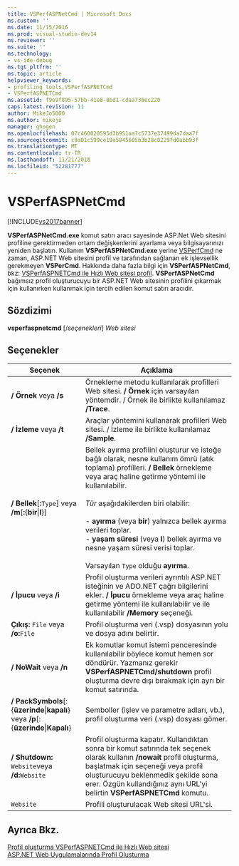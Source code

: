 ```yaml
---
title: VSPerfASPNetCmd | Microsoft Docs
ms.custom: ''
ms.date: 11/15/2016
ms.prod: visual-studio-dev14
ms.reviewer: ''
ms.suite: ''
ms.technology:
- vs-ide-debug
ms.tgt_pltfrm: ''
ms.topic: article
helpviewer_keywords:
- profiling tools,VSPerfASPNETCmd
- VSPerfASPNETCmd
ms.assetid: f9e9f895-57bb-41e8-8bd1-cdaa738ec220
caps.latest.revision: 11
author: MikeJo5000
ms.author: mikejo
manager: ghogen
ms.openlocfilehash: 07c460020595d3b951aa7c5737e37499da7daa7f
ms.sourcegitcommit: c9a01c599ce19a5845605b3b28c0229fd0abb93f
ms.translationtype: MT
ms.contentlocale: tr-TR
ms.lasthandoff: 11/21/2018
ms.locfileid: "52281777"
---
```

# <a name="vsperfaspnetcmd"></a>VSPerfASPNetCmd
[!INCLUDE[vs2017banner](../includes/vs2017banner.md)]

**VSPerfASPNetCmd.exe** komut satırı aracı sayesinde ASP.Net Web sitesini profiline gerektirmeden ortam değişkenlerini ayarlama veya bilgisayarınızı yeniden başlatın. Kullanım **VSPerfASPNetCmd.exe** yerine [VSPerfCmd](../profiling/vsperfcmd.md) ne zaman, ASP.NET Web sitesini profil ve tarafından sağlanan ek işlevsellik gerekmeyen **VSPerCmd**. Hakkında daha fazla bilgi için **VSPerfASPNetCmd**, bkz: [VSPerfASPNETCmd ile Hızlı Web sitesi profil](../profiling/rapid-web-site-profiling-with-vsperfaspnetcmd.md). **VSPerfASPNetCmd** bağımsız profil oluşturucuyu bir ASP.NET Web sitesinin profilini çıkarmak için kullanırken kullanmak için tercih edilen komut satırı aracıdır.  
  
## <a name="syntax"></a>Sözdizimi  
 **vsperfaspnetcmd** [/*seçenekleri*] *Web sitesi*  
  
## <a name="options"></a>Seçenekler  
  
|Seçenek|Açıklama|  
|------------|-----------------|  
|**/ Örnek** veya **/s**|Örnekleme metodu kullanılarak profilleri Web sitesi. **/ Örnek** için varsayılan yöntemdir. / Örnek ile birlikte kullanılamaz **/Trace**.|  
|**/ İzleme** veya **/t**|Araçlar yöntemini kullanarak profilleri Web sitesi. / İzleme ile birlikte kullanılamaz **/Sample**.|  
|**/ Bellek**[**:**`Type`] veya **/m**[**:**{**bir**&#124;**l**}]|Bellek ayırma profilini oluşturur ve isteğe bağlı olarak, nesne kullanım ömrü (atık toplama) profilleri. **/ Bellek** örnekleme veya araç haline getirme yöntemi ile kullanılabilir.<br /><br /> *Tür* aşağıdakilerden biri olabilir:<br /><br /> -   **ayırma** (veya **bir**) yalnızca bellek ayırma verileri toplar.<br />-   **yaşam süresi** (veya **l**) bellek ayırma ve nesne yaşam süresi verisi toplar.<br /><br /> Varsayılan `Type` olduğu **ayırma**.|  
|**/ İpucu** veya **/i**|Profil oluşturma verileri ayrıntılı ASP.NET isteğinin ve ADO.NET çağrı bilgilerini ekler. **/ İpucu** örnekleme veya araç haline getirme yöntemi ile kullanılabilir ve ile kullanılabilir **/Memory** seçeneği.|  
|**Çıkış:** `File` veya   **/o:**`File`|Profil oluşturma veri (.vsp) dosyasının yolu ve dosya adını belirtir.|  
|**/ NoWait** veya **/n**|Ek komutlar komut istemi penceresinde kullanılabilir böylece komut hemen sor döndürür. Yazmanız gerekir **VSPerfASPNETCmd/shutdown** profil oluşturma devre dışı bırakmak için ayrı bir komut satırında.|  
|**/ PackSymbols**[: {**üzerinde**&#124;**kapalı**} veya **/p**[: {**üzerinde**&#124;**Kapalı**}|Semboller (işlev ve parametre adları, vb.), profil oluşturma veri (.vsp) dosyası gömer.|  
|**/ Shutdown:** `Website`veya   **/d:**`Website`|Profil oluşturma kapatır. Kullandıktan sonra bir komut satırında tek seçenek olarak kullanın **/nowait** profil oluşturma, başlatmak için seçeneği veya profil oluşturucuyu beklenmedik şekilde sona erer. Özgün kullandığınız aynı URL'yi belirtin **VSPerfASPNETCmd** komutu.|  
|`Website`|Profili oluşturulacak Web sitesi URL'si.|  
  
## <a name="see-also"></a>Ayrıca Bkz.  
 [Profil oluşturma VSPerfASPNETCmd ile Hızlı Web sitesi](../profiling/rapid-web-site-profiling-with-vsperfaspnetcmd.md)   
 [ASP.NET Web Uygulamalarında Profil Oluşturma](../profiling/command-line-profiling-of-aspnet-web-applications.md)



